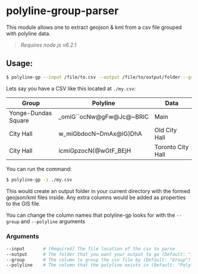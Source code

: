 # polyline-group-parser

This module allows one to extract geojson & kml from a csv file grouped with polyline data.

> *Requires node.js v6.2.1*

## Usage:

```bash
$ polyline-gp --input /file/to.csv --output /file/to/output/folder --group "Group column" --polyline "Polyline column"
```

Lets say you have a CSV like this located at `./my.csv`:

| Group               |  Polyline                 |  Data              |
|---------------------|---------------------------|--------------------|
| Yonge-Dundas Square |  _omiG``ocNw@gFw@Jc@~BRlC |  Main              |
| City Hall           |  w_miGbdocN~DmAx@lG}DhA   |  Old City Hall     |
| City Hall           |  icmiGpzocN{@wGtF_BEjH    |  Toronto City Hall | 
  

You can run the command:

```bash
$ polyline-gp -i ./my.csv
```

This would create an output folder in your current directory with the formed geojson/kml files inside. Any extra columns would be added as properties to the GIS file.

You can change the column names that polyline-gp looks for with the `--group` and `--polyline` arguments

### Arguments

```bash
--input       # [Required] The file location of the csv to parse
--output      # The folder that you want your output to go (Default: "./")
--group       # The column to group the csv file by (Default: "Group")
--polyline    # The column that the polyline exists in (Default: "Polyline")
```
